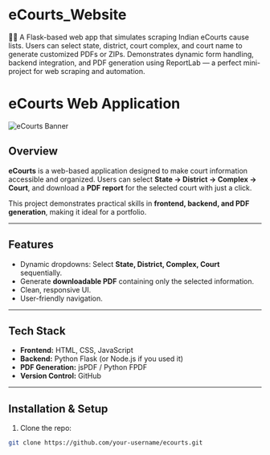 # eCourts_Website
🧑‍⚖️ A Flask-based web app that simulates scraping Indian eCourts cause lists. Users can select state, district, court complex, and court name to generate customized PDFs or ZIPs. Demonstrates dynamic form handling, backend integration, and PDF generation using ReportLab — a perfect mini-project for web scraping and automation.

# eCourts Web Application

![eCourts Banner](https://via.placeholder.com/800x200.png?text=eCourts+Project)

## Overview
**eCourts** is a web-based application designed to make court information accessible and organized. Users can select **State → District → Complex → Court**, and download a **PDF report** for the selected court with just a click.  

This project demonstrates practical skills in **frontend, backend, and PDF generation**, making it ideal for a portfolio.

---

## Features
- Dynamic dropdowns: Select **State, District, Complex, Court** sequentially.
- Generate **downloadable PDF** containing only the selected information.
- Clean, responsive UI.
- User-friendly navigation.

---

## Tech Stack
- **Frontend:** HTML, CSS, JavaScript
- **Backend:** Python Flask (or Node.js if you used it)
- **PDF Generation:** jsPDF / Python FPDF
- **Version Control:** GitHub

---

## Installation & Setup

1. Clone the repo:  
```bash
git clone https://github.com/your-username/ecourts.git
